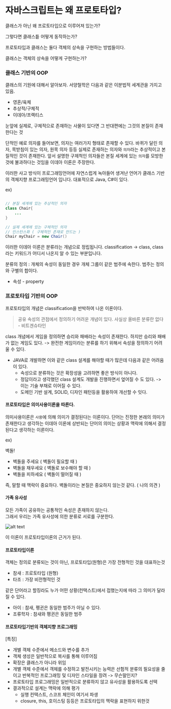 # 자바스크립트는 왜 프로토타입?

클래스가 아닌 왜 프로토타입으로 이루어져 있는가?

그렇다면 클래스틑 어떻게 동작하는가?

프로토타입과 클래스는 둘다 객체의 상속을 구현하는 방법들이다.

클래스는 객체의 상속을 어떻게 구현하는가?

### 클래스 기반의 OOP

클래스의 기원에 대해서 알아보자.
서양철학은 다음과 같은 이분법적 세계관을 가지고 있음.

- 영혼/육체
- 추상적/구체적
- 이데아/프랙티스

눈앞에 실제로, 구체적으로 존재하는 사물이 있다면 그 반대편에는 그것의 본질이 존재한다는 것

단적인 예로 의자를 들어보면, 의자는 여러가지 형태로 존재할 수 있다.
바퀴가 달린 의자, 목받침이 있는 의자, 원목 의자 등등 실제로 존재하는 의자와 `의자`라는 추상적이고 본질적인 것이 존재한다.
앞서 설명한 구제척인 의자들은 본질 세계에 있는 `의자`를 모방한 것에 불과하다는 것임을 이데아 이론은 주장한다.

이러한 사고 방식이 프로그래밍언어에 자연스럽게 녹아들어 생겨난 언어가 클래스 기반의 객체지향 프로그래밍언어 입니다.
대표적으로 Java, C#이 있다.

ex)

```java

// 본질 세계에 있는 추상적인 의자
class Chair{
    ...
}

// 실제 세계에 있는 구체적인 의자
// 인스턴스화 ( 구체적인 존재로 만드는 )
Chair myChair = new Chair()
```

이러한 이데아 이론은 분류라는 개념으로 정립됩니다.
classification -> class, class라는 키워드가 어디서 나온지 알 수 있는 부분입니다.

분류의 정의 : 개체의 속성이 동일한 경우 개체 그룹이 같은 범주에 속한다. 범주는 정의와 구별의 합이다.

- 속성 - property

### 프로토타입 기반의 OOP

프로토타입의 개념은 classification을 반박하여 나온 이론이다.

> 공유 속성의 관점에서 정의하기 어려운 개념이 있다. 사실상 올바른 분류란 없다 - 비트겐슈타인

class 개념에서 게임을 정의하면 승리와 패배라는 속성이 존재한다.
하지만 승리와 패배가 없는 게임도 있다.
-> 완전한 게임이라는 분류를 하기 위해서 속성을 정의하기 어려울 수 있다.

- JAVA로 개발하면 이와 같은 class 설계를 해야할 때가 많은데 다음과 같은 어려움이 있다.
  - 속성으로 분류하는 것은 확장성을 고려하면 좋은 방식이 아니다.
  - 정답이라고 생각했던 class 설계도 개발을 진행하면서 엎어질 수 도 있다. -> 이는 기술 부채로 이어질 수 있다.
  - 도메인 기반 설계, SOLID, 디자인 패턴등을 활용하여 개선할 수 잇다.

#### 프로토타입은 의미사용이론을 따른다.

의미사용이론은 `사용`에 의해 의미가 결정된다는 이론이다.
단어는 진정한 본래의 의미가 존재한다고 생각하는 이데아 이론에 상반되는
단어의 의미는 상황과 맥락에 의해서 결정된다고 생각하는 이론이다.

ex)

벽돌!

- 벽돌을 주세요 ( 벽돌이 필요할 때 )
- 벽돌을 채우세요 ( 벽돌로 보수해야 할 때 )
- 벽돌을 피하세요 ( 벽돌이 떨어질 때 )

즉, 말할 때 맥락이 중요하다. 벽돌이라는 본질은 중요하지 않는것 같다. ( 나의 의견 )

#### 가족 유사성

모든 가족이 공유하는 공통적인 속성은 존재하지 않는다.  
그래서 우리는 가족 유사성에 의한 분류로 서로를 구분한다.

![alt text](image-1.png)

이 이론이 프로토타입이론의 근거가 된다.

#### 프로토타입이론

객체는 정의로 분류되는 것이 아닌,
프로토타입(원형)은 가장 전형적인 것을 대표하는것

- 참새 : 프로토타입 (원형)
- 타조 : 가장 비전형적인 것

같은 단어라고 할징라도 누가 어떤 상황(컨택스트)에서 접했는지에 따라 그 의미가 달라질 수 있다.

- 아이 : 참새, 펭귄은 동일한 범주가 아닐 수 있다.
- 조류학자 : 참새와 펭귄은 동일한 범주

#### 프로토타입기반의 객체지향 프로그래밍

[특징]

- 개별 객체 수준에서 메소드와 변수를 추가
- 객체 생성은 일반적으로 복사를 통해 이루어짐
- 확장은 클래스가 아니라 위임
- 개별 객체 수준에서 객체를 수정하고 발전시키는 능력은 선험적 분류의 필요성을 줄이고 반복적인 프로그래밍 및 디자인 스타일을 장려 -> 무슨말인지?
- 프로토타입 프로그래밍은 일반적으로 분류하지 않고 유사성을 활용하도록 선택
- 결과적으로 설계는 맥락에 의해 평가
  - 실행 컨택스트, 스코프 체인이 여기서 파생
  - closure, this, 호이스팅 등등은 프로토타입의 맥락을 표현하지 위한것
